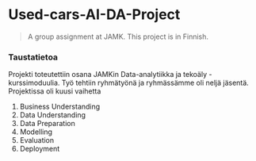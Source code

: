 # Used-cars-AI-DA-Project
> A group assignment at JAMK. This project is in Finnish.

### Taustatietoa
Projekti toteutettiin osana JAMKin Data-analytiikka ja tekoäly -kurssimoduulia. Työ tehtiin ryhmätyönä ja ryhmässämme oli neljä jäsentä. 
Projektissa oli kuusi vaihetta
  1. Business Understanding
  2. Data Understanding
  3. Data Preparation
  4. Modelling
  5. Evaluation
  6. Deployment
